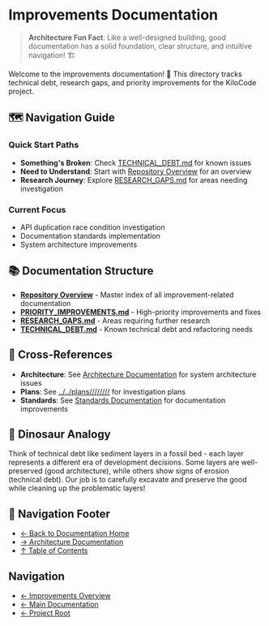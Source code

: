 # Improvements Documentation

> **Architecture Fun Fact**: Like a well-designed building, good documentation has a solid foundation, clear structure, and intuitive navigation! 🏗️

Welcome to the improvements documentation! 🚀 This directory tracks technical debt, research gaps,
and priority improvements for the KiloCode project.

## 🗺️ Navigation Guide

### Quick Start Paths
- **Something's Broken**: Check [TECHNICAL\_DEBT.md](TECHNICAL_DEBT.md) for known issues
- **Need to Understand**: Start with [Repository Overview](README.md) for an overview
- **Research Journey**: Explore [RESEARCH\_GAPS.md](RESEARCH_GAPS.md) for areas needing investigation

### Current Focus
- API duplication race condition investigation
- Documentation standards implementation
- System architecture improvements

## 📚 Documentation Structure
- **[Repository Overview](README.md)** - Master index of all improvement-related documentation
- **[PRIORITY\_IMPROVEMENTS.md](PRIORITY_IMPROVEMENTS.md)** - High-priority improvements and fixes
- **[RESEARCH\_GAPS.md](RESEARCH_GAPS.md)** - Areas requiring further research
- **[TECHNICAL\_DEBT.md](TECHNICAL_DEBT.md)** - Known technical debt and refactoring needs

## 🔗 Cross-References
- **Architecture**: See [Architecture Documentation](../../architecture/) for system architecture issues
- **Plans**: See [../../plans////////](../../plans////////) for investigation plans
- **Standards**: See [Standards Documentation](../../standards////////) for documentation improvements

## 🦕 Dinosaur Analogy

Think of technical debt like sediment layers in a fossil bed - each layer represents a different era
of development decisions. Some layers are well-preserved (good architecture), while others show
signs of erosion (technical debt). Our job is to carefully excavate and preserve the good while
cleaning up the problematic layers!

## 🧭 Navigation Footer
- [← Back to Documentation Home](../README.md)
- [→ Architecture Documentation](../architecture/README.md)
- [↑ Table of Contents](../README.md)

## Navigation
- [← Improvements Overview](README.md)
- [← Main Documentation](../README.md)
- [← Project Root](../../README.md)
